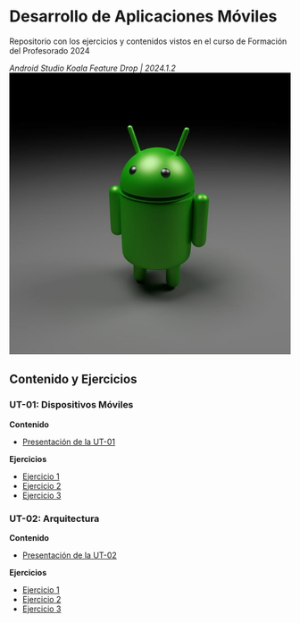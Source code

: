 # Desarrollo de Aplicaciones Móviles

Repositorio con los ejercicios y contenidos vistos en el curso de Formación del Profesorado 2024

*Android Studio Koala Feature Drop | 2024.1.2*
![Icono Android](/docs/imgs/android-1693894_640.jpg)


## Contenido y Ejercicios

### UT-01: Dispositivos Móviles

**Contenido**
- [Presentación de la UT-01](docs/ut1.pdf)

**Ejercicios**
- [Ejercicio 1](docs/ut1-ej1.pdf)
- [Ejercicio 2](docs/ut1-ej2.pdf)
- [Ejercicio 3](docs/ut1-ej3.pdf)

### UT-02: Arquitectura

**Contenido**
- [Presentación de la UT-02](/docs/UT-02_%20Arquitectura%20de%20una%20App.pdf)

**Ejercicios**
- [Ejercicio 1](/docs/ut2-eje1.pdf)
- [Ejercicio 2](/docs/ut2-eje2.pdf)
- [Ejercicio 3](/docs/ut2-eje3.pdf)
